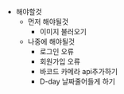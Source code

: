 - 해야할것
  - 먼저 해야될것
    - 이미지 불러오기
  - 나중에 해야될것
    - 로그인 오류
    - 회원가입 오류
    - 바코드 카메라 api추가하기
    - D-day 날짜줄어들게 하기
